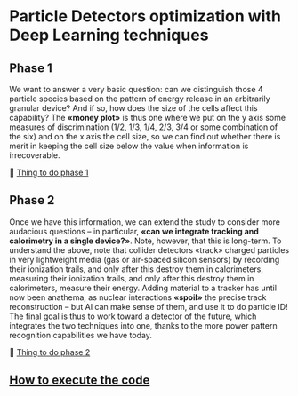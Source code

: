 # Particle Detectors optimization with Deep Learning techniques

## Phase 1 

We want to answer a very basic question: can we distinguish those 4 particle species based on the pattern of energy release in an arbitrarily granular device? And if so, how does the size of the cells affect this capability?
The $\textbf{«money plot»}$ is thus one where we put on the y axis some measures of discrimination (1/2, 1/3, 1/4, 2/3, 3/4 or some combination of the six) and on the x axis the cell size, so we can find out whether there is merit in keeping the cell size below the value when information is irrecoverable.

📝 [Thing to do phase 1](https://www.notion.so/Thing-to-do-phase-1-4dc2e92a875243aa9f90220557aa1084?pvs=21)

## Phase 2

Once we have this information, we can extend the study to consider more audacious questions – in particular, $\textbf{«can we integrate tracking and calorimetry in a single device?»}$. Note, however, that this is long-term.
To understand the above, note that collider detectors «track» charged particles in very lightweight media (gas or air-spaced silicon sensors) by recording their ionization trails, and only after this destroy them in calorimeters, measuring their ionization trails, and only after this destroy them in calorimeters, measure their energy. Adding material to a tracker has until now been anathema, as nuclear interactions $\textbf{«spoil»}$ the precise track reconstruction – but AI can make sense of them, and use it to do particle ID!
The final goal is thus to work toward a detector of the future, which integrates the two techniques into one, thanks to the more power pattern recognition capabilities we have today.

📝 [Thing to do phase 2](https://www.notion.so/Thing-to-do-phase-2-f1320184563d4798adbf5dcf8ae0456a?pvs=21)

## [How to execute the code](https://github.com/Tungcg1906/Particle-Detectors-optimization-with-Deep-Learning-techniques/blob/main/src/README.md)
